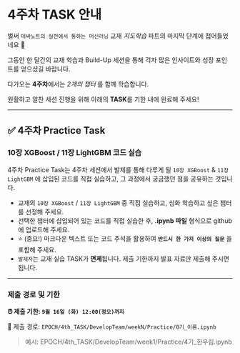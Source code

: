 
# 4주차 TASK 안내

벌써 `데싸노트의 실전에서 통하는 머신러닝` 교재 _지도학습_ 파트의 마지막 단계에 접어들었네요 👀

그동안 한 달간의 교재 학습과 Build-Up 세션을 통해 각자 많은 인사이트와 성장 포인트를 얻으셨길 바랍니다.

다가오는 **4주차**에서는 *2개의 챕터* 를 함께 학습합니다.

원활하고 알찬 세션 진행을 위해 아래의 **TASK**를 기한 내에 완료해 주세요!

---

## ✅ 4주차 Practice Task

### 10장 XGBoost / 11장 LightGBM 코드 실습

4주차 Practice Task는 4주차 세션에서 발제를 통해 다루게 될 `10장 XGBoost` & `11장 LightGBM` 에 삽입된 코드를 직접 실습하고, 그 과정에서 궁금했던 점을 공유하는 것입니다.

- 교재의 `10장 XGBoost` / `11장 LightGBM` 중 직접 실습하고, 심화 학습하고 싶은 챕터를 선정해 주세요.
- 선택한 챕터에 삽입되어 있는 코드를 직접 실습한 후, **.ipynb 파일** 형식으로 github에 업로드해 주세요.
- ⭐️ (중요!) 마크다운 텍스트 또는 코드 주석을 활용하여 **`반드시 한 가지 이상의 질문`** 을 포함해 주세요.
- `발제자`는 교재 실습 TASK가 **면제**됩니다. 제출 기한까지 발표 자료만 제출해 주시면 됩니다.

---

### 제출 경로 및 기한

**⏰ 제출 기한: `9월 16일 (화) 12:00(정오)까지`**

📍 제출 경로: `EPOCH/4th_TASK/DevelopTeam/weekN/Practice/0기_이름.ipynb`

> 예시: EPOCH/4th_TASK/DevelopTeam/week1/Practice/4기_한우림.ipynb
>
